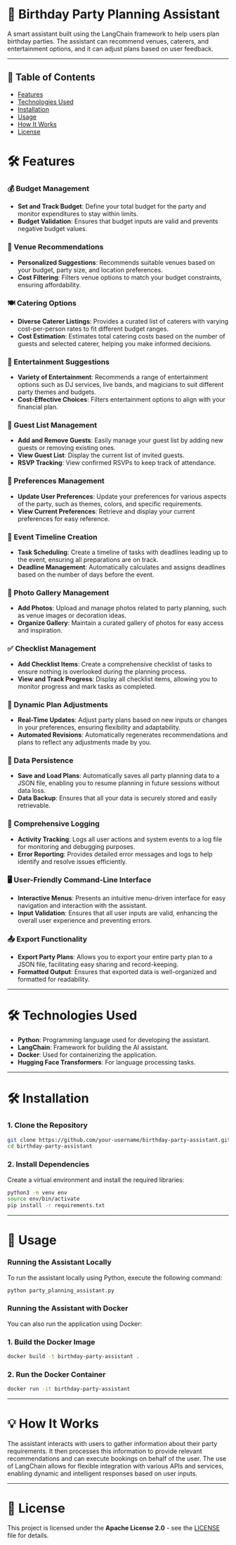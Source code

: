 # 🎉 Birthday Party Planning Assistant

A smart assistant built using the LangChain framework to help users plan birthday parties. The assistant can recommend venues, caterers, and entertainment options, and it can adjust plans based on user feedback.

---

## 📑 Table of Contents
- [Features](#features)
- [Technologies Used](#technologies-used)
- [Installation](#installation)
- [Usage](#usage)
- [How It Works](#how-it-works)
- [License](#license)


# 🛠️ <a name="features">Features</a>

### 💰 Budget Management
- **Set and Track Budget**: Define your total budget for the party and monitor expenditures to stay within limits.
- **Budget Validation**: Ensures that budget inputs are valid and prevents negative budget values.

### 📍 Venue Recommendations
- **Personalized Suggestions**: Recommends suitable venues based on your budget, party size, and location preferences.
- **Cost Filtering**: Filters venue options to match your budget constraints, ensuring affordability.

### 🍽️ Catering Options
- **Diverse Caterer Listings**: Provides a curated list of caterers with varying cost-per-person rates to fit different budget ranges.
- **Cost Estimation**: Estimates total catering costs based on the number of guests and selected caterer, helping you make informed decisions.

### 🎉 Entertainment Suggestions
- **Variety of Entertainment**: Recommends a range of entertainment options such as DJ services, live bands, and magicians to suit different party themes and budgets.
- **Cost-Effective Choices**: Filters entertainment options to align with your financial plan.

### 👥 Guest List Management
- **Add and Remove Guests**: Easily manage your guest list by adding new guests or removing existing ones.
- **View Guest List**: Display the current list of invited guests.
- **RSVP Tracking**: View confirmed RSVPs to keep track of attendance.

### 🎨 Preferences Management
- **Update User Preferences**: Update your preferences for various aspects of the party, such as themes, colors, and specific requirements.
- **View Current Preferences**: Retrieve and display your current preferences for easy reference.

### 📅 Event Timeline Creation
- **Task Scheduling**: Create a timeline of tasks with deadlines leading up to the event, ensuring all preparations are on track.
- **Deadline Management**: Automatically calculates and assigns deadlines based on the number of days before the event.

### 📸 Photo Gallery Management
- **Add Photos**: Upload and manage photos related to party planning, such as venue images or decoration ideas.
- **Organize Gallery**: Maintain a curated gallery of photos for easy access and inspiration.

### ✅ Checklist Management
- **Add Checklist Items**: Create a comprehensive checklist of tasks to ensure nothing is overlooked during the planning process.
- **View and Track Progress**: Display all checklist items, allowing you to monitor progress and mark tasks as completed.

### 🔄 Dynamic Plan Adjustments
- **Real-Time Updates**: Adjust party plans based on new inputs or changes in your preferences, ensuring flexibility and adaptability.
- **Automated Revisions**: Automatically regenerates recommendations and plans to reflect any adjustments made by you.

### 💾 Data Persistence
- **Save and Load Plans**: Automatically saves all party planning data to a JSON file, enabling you to resume planning in future sessions without data loss.
- **Data Backup**: Ensures that all your data is securely stored and easily retrievable.

### 📜 Comprehensive Logging
- **Activity Tracking**: Logs all user actions and system events to a log file for monitoring and debugging purposes.
- **Error Reporting**: Provides detailed error messages and logs to help identify and resolve issues efficiently.

### 🖥️ User-Friendly Command-Line Interface
- **Interactive Menus**: Presents an intuitive menu-driven interface for easy navigation and interaction with the assistant.
- **Input Validation**: Ensures that all user inputs are valid, enhancing the overall user experience and preventing errors.

### 📤 Export Functionality
- **Export Party Plans**: Allows you to export your entire party plan to a JSON file, facilitating easy sharing and record-keeping.
- **Formatted Output**: Ensures that exported data is well-organized and formatted for readability.

---

# 🛠️ Technologies Used
- **Python**: Programming language used for developing the assistant.
- **LangChain**: Framework for building the AI assistant.
- **Docker**: Used for containerizing the application.
- **Hugging Face Transformers**: For language processing tasks.

---

# 🛠️ Installation

### 1. **Clone the Repository**
```bash
git clone https://github.com/your-username/birthday-party-assistant.git
cd birthday-party-assistant
```

### 2. **Install Dependencies**
Create a virtual environment and install the required libraries:
```bash
python3 -m venv env
source env/bin/activate
pip install -r requirements.txt
```

---

# 🚀 Usage

### **Running the Assistant Locally**

To run the assistant locally using Python, execute the following command:
```bash
python party_planning_assistant.py
```

### **Running the Assistant with Docker**

You can also run the application using Docker:

### 1. **Build the Docker Image**
   ```bash
   docker build -t birthday-party-assistant .
   ```

### 2. **Run the Docker Container**
   ```bash
   docker run -it birthday-party-assistant
   ```

---

# 💡 How It Works

The assistant interacts with users to gather information about their party requirements. It then processes this information to provide relevant recommendations and can execute bookings on behalf of the user. The use of LangChain allows for flexible integration with various APIs and services, enabling dynamic and intelligent responses based on user inputs.

---

# 📄 License

This project is licensed under the **Apache License 2.0** - see the [LICENSE](LICENSE) file for details.

